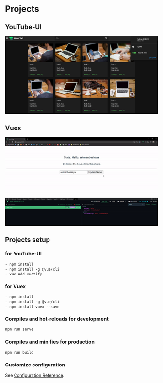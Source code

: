 # Projects
## YouTube-UI
![](YouTube-UI/git-img/index-conf.jpg)

## Vuex
![](Vuex/vuex-trying.gif)

## Projects setup
### for YouTube-UI
```
- npm install
- npm install -g @vue/cli
- vue add vuetify
```

### for Vuex
```
- npm install
- npm install -g @vue/cli
- npm install vuex --save
```

### Compiles and hot-reloads for development
```
npm run serve
```

### Compiles and minifies for production
```
npm run build
```

### Customize configuration
See [Configuration Reference](https://cli.vuejs.org/config/).
